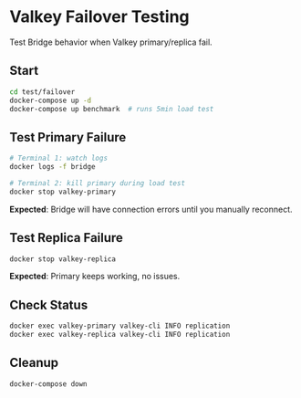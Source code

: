 # Valkey Failover Testing

Test Bridge behavior when Valkey primary/replica fail.

## Start

```bash
cd test/failover
docker-compose up -d
docker-compose up benchmark  # runs 5min load test
```

## Test Primary Failure

```bash
# Terminal 1: watch logs
docker logs -f bridge

# Terminal 2: kill primary during load test
docker stop valkey-primary
```

**Expected**: Bridge will have connection errors until you manually reconnect.

## Test Replica Failure

```bash
docker stop valkey-replica
```

**Expected**: Primary keeps working, no issues.

## Check Status

```bash
docker exec valkey-primary valkey-cli INFO replication
docker exec valkey-replica valkey-cli INFO replication
```

## Cleanup

```bash
docker-compose down
```
